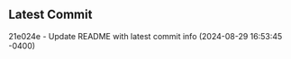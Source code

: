 
## Latest Commit
21e024e - Update README with latest commit info (2024-08-29 16:53:45 -0400) <Yunxi-Zhou>

